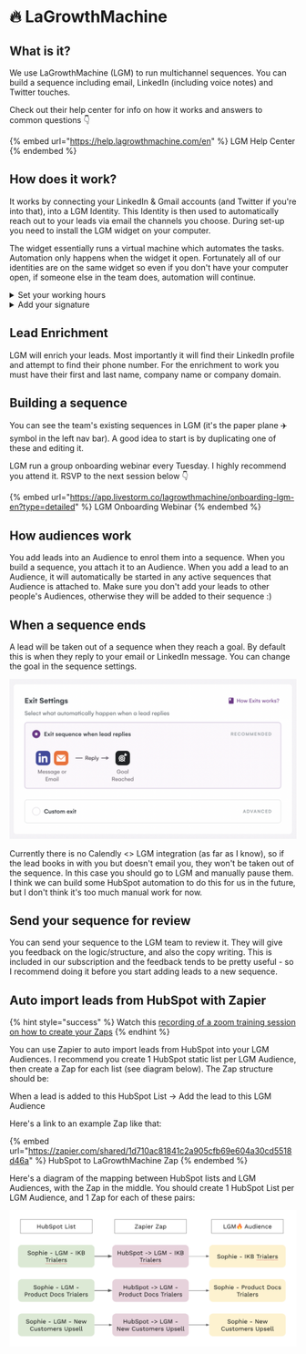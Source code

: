 # 🔥 LaGrowthMachine

## What is it?&#x20;

We use LaGrowthMachine (LGM) to run multichannel sequences. You can build a sequence including email, LinkedIn (including voice notes) and Twitter touches.

Check out their help center for info on how it works and answers to common questions 👇

{% embed url="https://help.lagrowthmachine.com/en" %}
LGM Help Center
{% endembed %}

## How does it work?

It works by connecting your LinkedIn & Gmail accounts (and Twitter if you're into that), into a LGM Identity. This Identity is then used to automatically reach out to your leads via email the channels you choose. During set-up you need to install the LGM widget on your computer.&#x20;

The widget essentially runs a virtual machine which automates the tasks. Automation only happens when the widget it open. Fortunately all of our identities are on the same widget so even if you don't have your computer open, if someone else in the team does, automation will continue.

<details>

<summary>Set your working hours</summary>

Automation will only happen during your working hours. Set this up in your Identity settings.

![](<../../.gitbook/assets/Screenshot 2022-03-23 at 7.04.53 PM.png>)

</details>

<details>

<summary>Add your signature</summary>

You can import your email signature from Gmail

![](<../../.gitbook/assets/Screenshot 2022-03-23 at 7.06.26 PM.png>)

</details>

## Lead Enrichment

LGM will enrich your leads. Most importantly it will find their LinkedIn profile and attempt to find their phone number. For the enrichment to work you must have their first and last name, company name or company domain.

## Building a sequence

You can see the team's existing sequences in LGM (it's the paper plane ✈️ symbol in the left nav bar). A good idea to start is by duplicating one of these and editing it.&#x20;

LGM run a group onboarding webinar every Tuesday. I highly recommend you attend it. RSVP to the next session below 👇

{% embed url="https://app.livestorm.co/lagrowthmachine/onboarding-lgm-en?type=detailed" %}
LGM Onboarding Webinar
{% endembed %}

## How audiences work

You add leads into an Audience to enrol them into a sequence. When you build a sequence, you attach it to an Audience. When you add a lead to an Audience, it will automatically be started in any active sequences that Audience is attached to. Make sure you don't add your leads to other people's Audiences, otherwise they will be added to their sequence :)

## When a sequence ends

A lead will be taken out of a sequence when they reach a goal. By default this is when they reply to your email or LinkedIn message. You can change the goal in the sequence settings.

![](<../../.gitbook/assets/Screenshot 2022-03-23 at 7.42.06 PM.png>)

Currently there is no Calendly <> LGM integration (as far as I know), so if the lead books in with you but doesn't email you, they won't be taken out of the sequence. In this case you should go to LGM and manually pause them. I think we can build some HubSpot automation to do this for us in the future, but I don't think it's too much manual work for now.

## Send your sequence for review

You can send your sequence to the LGM team to review it. They will give you feedback on the logic/structure, and also the copy writing. This is included in our subscription and the feedback tends to be pretty useful - so I recommend doing it before you start adding leads to a new sequence.

## Auto import leads from HubSpot with Zapier

{% hint style="success" %}
Watch this [recording of a zoom training session on how to create your Zaps](https://drive.google.com/file/d/1lhJjsXgBcPpZwxWbDw2epYLNilltgyt1/view)
{% endhint %}

You can use Zapier to auto import leads from HubSpot into your LGM Audiences. I recommend you create 1 HubSpot static list per LGM Audience, then create a Zap for each list (see diagram below). The Zap structure should be:

When a lead is added to this HubSpot List -> Add the lead to this LGM Audience

Here's a link to an example Zap like that:

{% embed url="https://zapier.com/shared/1d710ac81841c2a905cfb69e604a30cd5518d46a" %}
HubSpot to LaGrowthMachine Zap
{% endembed %}

Here's a diagram of the mapping between HubSpot lists and LGM Audiences, with the Zap in the middle. You should create 1 HubSpot List per LGM Audience, and 1 Zap for each of these pairs:

![Mapping between HubSpot lists and LGM Audiences using Zapier](<../../.gitbook/assets/Screenshot 2022-04-05 at 12.21.01 PM.png>)
